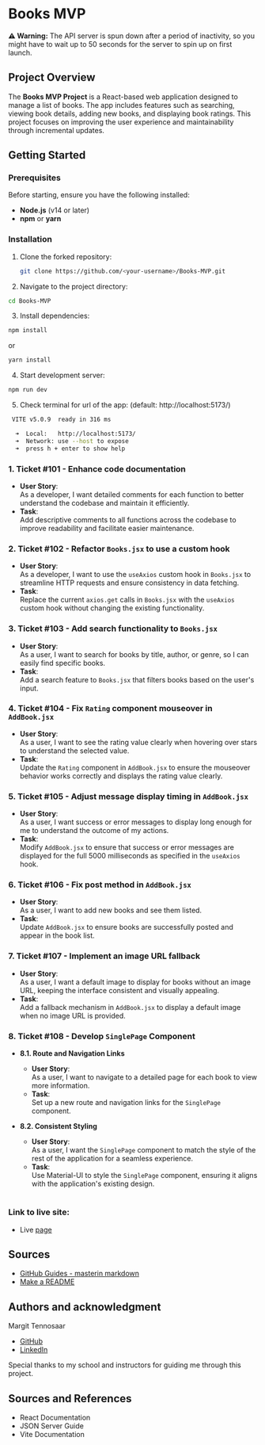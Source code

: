 # Books MVP
**⚠ Warning:** The API server is spun down after a period of inactivity, so you might have to wait up to 50 seconds for the server to spin up on first launch.
## Project Overview

The **Books MVP Project** is a React-based web application designed to manage a list of books. The app includes features such as searching, viewing book details, adding new books, and displaying book ratings. This project focuses on improving the user experience and maintainability through incremental updates.

## Getting Started

### Prerequisites

Before starting, ensure you have the following installed:

- **Node.js** (v14 or later)
- **npm** or **yarn**

### Installation

1. Clone the forked repository:
   ```bash
   git clone https://github.com/<your-username>/Books-MVP.git
   ````
2. Navigate to the project directory:
```bash
cd Books-MVP
```
3. Install dependencies:
```bash
npm install
```
or
```bash
yarn install
```
4. Start development server:
```bash
npm run dev
```
5. Check terminal for url of the app:
(default:  http://localhost:5173/)
```bash
 VITE v5.0.9  ready in 316 ms

  ➜  Local:   http://localhost:5173/
  ➜  Network: use --host to expose
  ➜  press h + enter to show help

```

### 1. **Ticket #101 - Enhance code documentation**

- **User Story**:  
  As a developer, I want detailed comments for each function to better understand the codebase and maintain it efficiently.  
- **Task**:  
  Add descriptive comments to all functions across the codebase to improve readability and facilitate easier maintenance.

### 2. **Ticket #102 - Refactor `Books.jsx` to use a custom hook**

- **User Story**:  
  As a developer, I want to use the `useAxios` custom hook in `Books.jsx` to streamline HTTP requests and ensure consistency in data fetching.  
- **Task**:  
  Replace the current `axios.get` calls in `Books.jsx` with the `useAxios` custom hook without changing the existing functionality.

### 3. **Ticket #103 - Add search functionality to `Books.jsx`**

- **User Story**:  
  As a user, I want to search for books by title, author, or genre, so I can easily find specific books.  
- **Task**:  
  Add a search feature to `Books.jsx` that filters books based on the user's input.

### 4. **Ticket #104 - Fix `Rating` component mouseover in `AddBook.jsx`**

- **User Story**:  
  As a user, I want to see the rating value clearly when hovering over stars to understand the selected value.  
- **Task**:  
  Update the `Rating` component in `AddBook.jsx` to ensure the mouseover behavior works correctly and displays the rating value clearly.

### 5. **Ticket #105 - Adjust message display timing in `AddBook.jsx`**

- **User Story**:  
  As a user, I want success or error messages to display long enough for me to understand the outcome of my actions.  
- **Task**:  
  Modify `AddBook.jsx` to ensure that success or error messages are displayed for the full 5000 milliseconds as specified in the `useAxios` hook.

### 6. **Ticket #106 - Fix post method in `AddBook.jsx`**

- **User Story**:  
  As a user, I want to add new books and see them listed.  
- **Task**:  
  Update `AddBook.jsx` to ensure books are successfully posted and appear in the book list.

### 7. **Ticket #107 - Implement an image URL fallback**

- **User Story**:  
  As a user, I want a default image to display for books without an image URL, keeping the interface consistent and visually appealing.  
- **Task**:  
  Add a fallback mechanism in `AddBook.jsx` to display a default image when no image URL is provided.

### 8. **Ticket #108 - Develop `SinglePage` Component**

- **8.1. Route and Navigation Links**  
  - **User Story**:  
    As a user, I want to navigate to a detailed page for each book to view more information.  
  - **Task**:  
    Set up a new route and navigation links for the `SinglePage` component.  

- **8.2. Consistent Styling**  
  - **User Story**:  
    As a user, I want the `SinglePage` component to match the style of the rest of the application for a seamless experience.  
  - **Task**:  
    Use Material-UI to style the `SinglePage` component, ensuring it aligns with the application's existing design.
#
### Link to live site: 
- Live [page](https://books-mvp.netlify.app/)

## Sources 

- [GitHub Guides - masterin markdown](https://guides.github.com/features/mastering-markdown/)
- [Make a README](https://www.makeareadme.com/)

## Authors and acknowledgment

<span class="highlight2">Margit Tennosaar</span>
- [GitHub](https://github.com/margittennosaar)
- [LinkedIn](https://www.linkedin.com/in/margittennosaar/)

Special thanks to my school and instructors for guiding me through this project.

## Sources and References
-	React Documentation
-	JSON Server Guide
-	Vite Documentation
